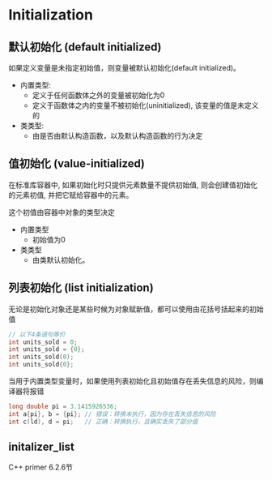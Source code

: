 # Initialization

## 默认初始化 (default initialized)

如果定义变量是未指定初始值，则变量被默认初始化(default initialized)。

* 内置类型:
    * 定义于任何函数体之外的变量被初始化为0
    * 定义于函数体之内的变量不被初始化(uninitialized), 该变量的值是未定义的
* 类类型:
    * 由是否由默认构造函数，以及默认构造函数的行为决定

## 值初始化 (value-initialized)

在标准库容器中, 如果初始化时只提供元素数量不提供初始值, 则会创建值初始化的元素初值, 并把它赋给容器中的元素。

这个初值由容器中对象的类型决定
* 内置类型
    * 初始值为0
* 类类型
    * 由类默认初始化。

## 列表初始化 (list initialization)

无论是初始化对象还是某些时候为对象赋新值，都可以使用由花括号括起来的初始值
```cpp
// 以下4条语句等价
int units_sold = 0;
int units_sold = {0};
int units_sold(0);
int units_sold{0};
```
当用于内置类型变量时，如果使用列表初始化且初始值存在丢失信息的风险，则编译器将报错
```cpp
long double pi = 3.1415926536;
int a{pi}, b = {pi}; // 错误：转换未执行，因为存在丢失信息的风险
int c(ld), d = pi;   // 正确：转换执行，且确实丢失了部分值
```

## initalizer_list<T>
C++ primer 6.2.6节
